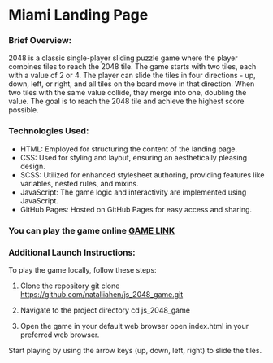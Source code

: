 # Miami Landing Page

### Brief Overview:
2048 is a classic single-player sliding puzzle game where the player combines tiles to reach the 2048 tile. The game starts with two tiles, each with a value of 2 or 4. The player can slide the tiles in four directions - up, down, left, or right, and all tiles on the board move in that direction. When two tiles with the same value collide, they merge into one, doubling the value. The goal is to reach the 2048 tile and achieve the highest score possible.

### Technologies Used:
- HTML: Employed for structuring the content of the landing page.
- CSS: Used for styling and layout, ensuring an aesthetically pleasing design.
- SCSS: Utilized for enhanced stylesheet authoring, providing features like variables, nested rules, and mixins.
- JavaScript: The game logic and interactivity are implemented using JavaScript.
- GitHub Pages: Hosted on GitHub Pages for easy access and sharing.

### You can play the game online [GAME LINK](https://nataliiahen.github.io/2048-game/)

### Additional Launch Instructions:
To play the game locally, follow these steps:

1. Clone the repository
git clone https://github.com/nataliiahen/js_2048_game.git

2. Navigate to the project directory
cd js_2048_game

3. Open the game in your default web browser
open index.html in your preferred web browser.

Start playing by using the arrow keys (up, down, left, right) to slide the tiles.
